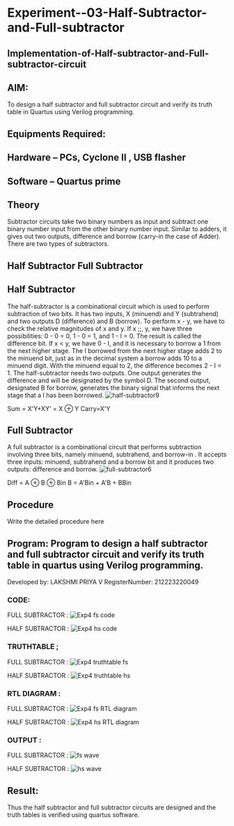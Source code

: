 # Experiment--03-Half-Subtractor-and-Full-subtractor
## Implementation-of-Half-subtractor-and-Full-subtractor-circuit
## AIM:
To design a half subtractor and full subtractor circuit and verify its truth table in Quartus using Verilog programming.

## Equipments Required:
## Hardware – PCs, Cyclone II , USB flasher
## Software – Quartus prime
## Theory
Subtractor circuits take two binary numbers as input and subtract one binary number input from the other binary number input. Similar to adders, it gives out two outputs, difference and borrow (carry-in the case of Adder). There are two types of subtractors.

## Half Subtractor Full Subtractor
## Half Subtractor
The half-subtractor is a combinational circuit which is used to perform subtraction of two bits. It has two inputs, X (minuend) and Y (subtrahend) and two outputs D (difference) and B (borrow). To perform x - y, we have to check the relative magnitudes of x and y. If x ;;, y, we have three possibilities: 0 - 0 = 0, 1 - 0 = 1, and 1 - I = 0. The result is called the difference bit. If x < y, we have 0 - I, and it is necessary to borrow a 1 from the next higher stage. The I borrowed from the next higher stage adds 2 to the minuend bit, just as in the decimal system a borrow adds 10 to a minuend digit. With the minuend equal to 2, the difference becomes 2 - I = 1. The half-subtractor needs two outputs. One output generates the difference and will be designated by the symbol D. The second output, designated B for borrow, generates the binary signal that informs the next stage that a I has been borrowed.
![half-subtractor9](https://user-images.githubusercontent.com/36288975/166112538-58c3bc7c-ee5d-4e6a-ac8d-8e8328efe27a.png)


Sum = X'Y+XY' = X ⊕ Y
Carry=X'Y

## Full Subtractor
A full subtractor is a combinational circuit that performs subtraction involving three bits, namely minuend, subtrahend, and borrow-in . It accepts three inputs: minuend, subtrahend and a borrow bit and it produces two outputs: difference and borrow. 
![full-subtractor6](https://user-images.githubusercontent.com/36288975/166112541-24c68359-3de8-4674-ae22-8272ffc385ed.png)


Diff = A ⊕ B ⊕ Bin B = A'Bin + A'B + BBin

## Procedure



Write the detailed procedure here 


## Program: Program to design a half subtractor and full subtractor circuit and verify its truth table in quartus using Verilog programming.
Developed by: LAKSHMI PRIYA V
RegisterNumber: 212223220049 

### CODE:
FULL SUBTRACTOR :
![Exp4 fs code](https://github.com/Lakshmi-v-Priya/Experiment--03-Half-Subtractor-and-Full-subtractor/assets/151720706/f3bebf86-9605-469c-a675-785ee25feffe)

HALF SUBTRACTOR :
![Exp4 hs code](https://github.com/Lakshmi-v-Priya/Experiment--03-Half-Subtractor-and-Full-subtractor/assets/151720706/04ebe578-d36a-4786-a9ad-919f802fdf74)

### TRUTHTABLE ;
FULL SUBTRACTOR :
![Exp4 truthtable fs](https://github.com/Lakshmi-v-Priya/Experiment--03-Half-Subtractor-and-Full-subtractor/assets/151720706/9da39ff1-ac59-4135-94f0-1ad701b26082)

HALF SUBTRACTOR :
![Exp4 truthtable hs](https://github.com/Lakshmi-v-Priya/Experiment--03-Half-Subtractor-and-Full-subtractor/assets/151720706/6eb21367-2dab-42fc-8417-fe7546c8c365)

### RTL DIAGRAM :
FULL SUBTRACTOR :
![Exp4 fs RTL diagram](https://github.com/Lakshmi-v-Priya/Experiment--03-Half-Subtractor-and-Full-subtractor/assets/151720706/2917f526-4f39-4991-ab9e-52e21d0a1e77)

HALF SUBTRACTOR :
![Exp4 hs RTL diagram](https://github.com/Lakshmi-v-Priya/Experiment--03-Half-Subtractor-and-Full-subtractor/assets/151720706/8d3c1445-45a5-4aca-aa19-c4feff1e15ec)

### OUTPUT :
FULL SUBTRACTOR :
![fs wave](https://github.com/Lakshmi-v-Priya/Experiment--03-Half-Subtractor-and-Full-subtractor/assets/151720706/2d19120f-6398-4558-8a89-9a8541d99218)

HALF SUBTRACTOR :
![hs wave](https://github.com/Lakshmi-v-Priya/Experiment--03-Half-Subtractor-and-Full-subtractor/assets/151720706/066ac5dd-c604-4207-a817-1370ecb3bfef)

## Result:
Thus the half subtractor and full subtractor circuits are designed and the truth tables is verified using quartus software.
